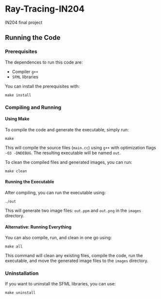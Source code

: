 # Ray-Tracing-IN204
 IN204 final project


## Running the Code

### Prerequisites
The dependences to run this code are:
- Compiler `g++`
- `SFML` libraries

You can install the prerequisites with:

`make install`

### Compiling and Running

#### Using Make
To compile the code and generate the executable, simply run:

`make`

This will compile the source files (`main.cc`) using `g++` with optimization flags `-O3 -DNDEBUG`. The resulting executable will be named `out`.

To clean the compiled files and generated images, you can run:

`make clean`

#### Running the Executable
After compiling, you can run the executable using:

`./out`

This will generate two image files: `out.ppm` and `out.png` in the `images` directory.

#### Alternative: Running Everything
You can also compile, run, and clean in one go using:

`make all`

This command will clean any existing files, compile the code, run the executable, and move the generated image files to the `images` directory.

### Uninstallation
If you want to uninstall the SFML libraries, you can use:

`make uninstall`

